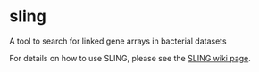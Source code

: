 # sling
A tool to search for linked gene arrays in bacterial datasets

For details on how to use SLING, please see the [SLING wiki page](https://github.com/ghoresh11/sling/wiki).
